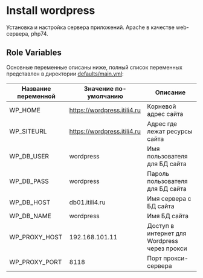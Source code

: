 # Install wordpress

Установка и настройка сервера приложений. Apache в качестве web-сервера, php74.

## Role Variables

Основные переменные описаны ниже, полный список переменных представлен в директории [defaults/main.yml](defaults/main.yml):

| Название переменной | Значение по-умолчанию       | Описание                                     |
|---------------------|-----------------------------|----------------------------------------------|
| WP_HOME             | https://wordpress.itili4.ru | Корневой адрес сайта                         |
| WP_SITEURL          | https://wordpress.itili4.ru | Адрес где лежат ресурсы сайта                |
| WP_DB_USER          | wordpress                   | Имя пользователя для БД сайта                |
| WP_DB_PASS          | wordpress                   | Пароль пользователя для БД сайта             |
| WP_DB_HOST          | db01.itili4.ru              | Имя сервера с БД сайта                       |
| WP_DB_NAME          | wordpress                   | Имя БД сайта                                 |
| WP_PROXY_HOST       | 192.168.101.11              | Доступ в интернет для Wordpress через прокси |
| WP_PROXY_PORT       | 8118                        | Порт прокси-сервера                          |
